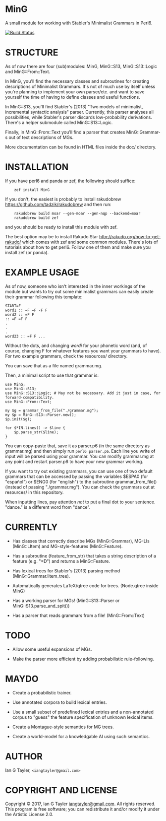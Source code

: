 MinG
====

A small module for working with Stabler's Minimalist Grammars in Perl6.

[![Build Status](https://travis-ci.org/IanTayler/MinG.svg?branch=master)](https://travis-ci.org/IanTayler/MinG)

STRUCTURE
=========

As of now there are four (sub)modules: MinG, MinG::S13, MinG::S13::Logic and MinG::From::Text.

In MinG, you'll find the necessary classes and subroutines for creating descriptions of Minimalist Grammars. It's not of much use by itself unless you're planning to implement your own parser/etc. and want to save yourself the time of having to define classes and useful functions.

In MinG::S13, you'll find Stabler's (2013) "Two models of minimalist, incremental syntactic analysis" parser. Currently, this parser analyses all possibilities, while Stabler's parser discards low-probability derivations. There's a helper submodule called MinG::S13::Logic.

Finally, in MinG::From::Text you'll find a parser that creates MinG::Grammar-s out of text descriptions of MGs.

More documentation can be found in HTML files inside the doc/ directory.

INSTALLATION
============

If you have perl6 and panda or zef, the following should suffice:

        zef install MinG

If you don't, the easiest is probably to install rakudobrew <https://github.com/tadzik/rakudobrew> and then run:

        rakudobrew build moar --gen-moar --gen-nqp --backend=moar
        rakudobrew build zef

and you should be ready to install this module with zef.

The best option may be to install Rakudo Star <http://rakudo.org/how-to-get-rakudo/> which comes with zef and some common modules. There's lots of tutorials about how to get perl6. Follow one of them and make sure you install zef (or panda).

EXAMPLE USAGE
=============

As of now, someone who isn't interested in the inner workings of the module but wants to try out some minimalist grammars can easily create their grammar following this template:

    START=F
    word1 :: =F =F -F F
    word2 :: =F F
    :: =F =F F
    .
    .
    .
    word23 :: =F F ...

Without the dots, and changing _wordi_ for your phonetic word (and, of course, changing F for whatever features you want your grammars to have). For two example grammars, check the resources/ directory.

You can save that as a file named grammar.mg.

Then, a minimal script to use that grammar is:

    use MinG;
    use MinG::S13;
    use MinG::S13::Logic; # May not be necessary. Add it just in case, for forward-compatibility.
    use MinG::From::Text;

    my $g = grammar_from_file("./grammar.mg");
    my $p = MinG::S13::Parser.new();
    $p.init($g);

    for $*IN.lines() -> $line {
        $p.parse_str($line);
    }

You can copy-paste that, save it as parser.p6 (in the same directory as grammar.mg) and then simply run `perl6 parser.p6`. Each line you write of input will be parsed using your grammar. You can modify grammar.mg at any point and restart parser.p6 to have your new grammar working.

If you want to try out existing grammars, you can use one of two default grammars that can be accessed by passing the variables $ESPA0 (for "español") or $ENG0 (for "english") to the subroutine grammar_from_file() (instead of passing "./grammar.mg"). You can check the grammars out at resources/ in this repository.

When inputting lines, pay attention _not_ to put a final dot to your sentence. "dance." is a different word from "dance".

CURRENTLY
=========

  * Has classes that correctly describe MGs (MinG::Grammar), MG-LIs (MinG::LItem) and MG-style-features (MinG::Feature).

  * Has a subroutine (feature_from_str) that takes a string description of a feature (e.g. "=D") and returns a MinG::Feature.

  * Has lexical trees for Stabler's (2013) parsing method (MinG::Grammar.litem_tree).

  * Automatically generates LaTeX/qtree code for trees. (Node.qtree inside MinG)

  * Has a working parser for MGs! (MinG::S13::Parser or MinG::S13.parse_and_spit())

  * Has a parser that reads grammars from a file! (MinG::From::Text)

TODO
====

  * Allow some useful expansions of MGs.

  * Make the parser more efficient by adding probabilistic rule-following.

MAYDO
=====

  * Create a probabilistic trainer.

  * Use annotated corpora to build lexical entries.

  * Use a small subset of predefined lexical entries and a non-annotated corpus to "guess" the feature specification of unknown lexical items.

  * Create a Montague-style semantics for MG trees.

  * Create a world-model for a knowledgable AI using such semantics.

AUTHOR
======

Ian G Tayler, `<iangtayler@gmail.com> `

COPYRIGHT AND LICENSE
=====================

Copyright © 2017, Ian G Tayler <iangtayler@gmail.com>. All rights reserved. This program is free software; you can redistribute it and/or modify it under the Artistic License 2.0.
